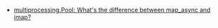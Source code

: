 
- [multiprocessing.Pool: What's the difference between map_async and imap?
](https://stackoverflow.com/questions/26520781/multiprocessing-pool-whats-the-difference-between-map-async-and-imap)